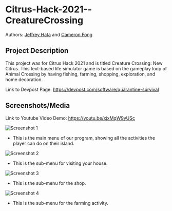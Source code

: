 # Citrus-Hack-2021--CreatureCrossing
Authors: [Jeffrey Hata](https://github.com/Jeff591) and [Cameron Fong](https://github.com/CameronSF)

## Project Description
This project was for Citrus Hack 2021 and is titled Creature Crossing: New Citrus. This text-based life simulator game is based on the gameplay loop of Animal Crossing by having fishing, farming, shopping, exploration, and home decoration.

Link to Devpost Page: https://devpost.com/software/quarantine-survival

## Screenshots/Media
Link to Youtube Video Demo: https://youtu.be/xjxMqW9yUSc

![Screenshot 1](https://user-images.githubusercontent.com/67081225/199073865-9eef67cd-8f86-4895-9fc1-6739e4898975.PNG)

* This is the main menu of our program, showing all the activities the player can do on their island.

![Screenshot 2](https://user-images.githubusercontent.com/67081225/199073875-7a00e756-45e6-41f6-bc33-227222b20d99.PNG)

* This is the sub-menu for visiting your house.

![Screenshot 3](https://user-images.githubusercontent.com/67081225/199073881-244376c5-5e99-4504-aa3b-e7eee8e250b3.PNG)

* This is the sub-menu for the shop.

![Screenshot 4](https://user-images.githubusercontent.com/67081225/199073884-d461ba41-950e-4bbb-82e2-0da0896fd6ef.PNG)

* This is the sub-menu for the farming activity.

